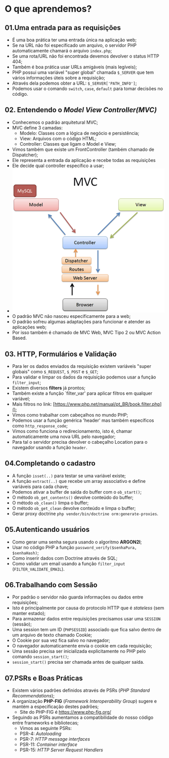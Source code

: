 # O que aprendemos?
## 01.Uma entrada para as requisições
* É uma boa prática ter uma entrada única na aplicação web;
* Se na URL não foi especificado um arquivo, o servidor PHP automaticamente chamará o arquivo `index.php`;
* Se uma rota/URL não foi encontrada devemos devolver o status HTTP 404;
* Também é boa prática usar URLs amigáveis (mais legíveis);
* PHP possui uma variável "super global" chamada `$_SERVER` que tem vários informações úteis sobre a requisição;
* Através dela podemos obter a URL: `$_SERVER['PATH_INFO']`;
* Podemos usar o comando `switch`, `case`, `default` para tomar decisões no código.

## 02. Entendendo o _Model View Controller(MVC)_
* Conhecemos o padrão arquitetural MVC;
* MVC define 3 camadas:
  * Modelo: Classes com a lógica de negócio e persistência;
  * View: Arquivos com o código HTML;
  * Controller: Classes que ligam o Model e View;
* Vimos também que existe um FrontController (também chamado de Dispatcher);
* Ele representa a entrada da aplicação e recebe todas as requisições
* Ele decide qual controller específico a usar;
* ![img.png](img.png)
* O padrão MVC não nasceu especificamente para a web;
* O padrão sofreu algumas adaptações para funcionar e atender as aplicações web;
* Por isso também é chamado de MVC Web, MVC Tipo 2 ou MVC Action Based.

## 03. HTTP, Formulários e Validação
* Para ler os dados enviados da requisição existem variáveis "super globais" como `$_REQUEST`, `$_POST` e `$_GET`;
* Para validar e limpar os dados da requisição podemos usar a função `filter_input`;
* Existem diversos **filters** já prontos;
* Também existe a função `filter_var' para aplicar filtros em qualquer variável;
* Mais filtros no link: [https://www.php.net/manual/pt_BR/book.filter.php]();
* Vimos como trabalhar com cabeçalhos no mundo PHP;
* Podemos usar a função genérica 'header' mas também específicos como `http_response_code`;
* Vimos como funciona o redirecionamento, isto é, chamar automaticamente uma nova URL pelo navegador;
* Para tal o servidor precisa devolver o cabeçalho Location para o navegador usando a função `header`.

## 04.Completando o cadastro
* A função `isset(..)` para testar se uma variável existe;
* A função `extract(..)` que recebe um array associativo e define variáveis para cada chave;
* Podemos ativar a buffer de saída do buffer com o `ob_start()`;
* O método `ob_get_contents()` devolve conteúdo do buffer;
* O método `ob_clean()` limpa o buffer;
* O método `ob_get_clean` devolve conteúdo e limpa o buffer;
* Gerar proxy doctrine `php vendor/bin/doctrine orm:generate-proxies`.

## 05.Autenticando usuários
* Como gerar uma senha segura usando o algoritmo **ARGON2I**;
* Usar no código PHP a função `password_verify($senhaPura, $senhaHash)`;
* Como inserir dados com Doctrine através de SQL;
* Como validar um email usando a função `filter_input` (`FILTER_VALIDATE_EMAIL`).

## 06.Trabalhando com Sessão
* Por padrão o servidor não guarda informações ou dados entre requisições;
* Isto é principalmente por causa do protocolo HTTP que é _stateless_ (sem manter estado);
* Para armazenar dados entre requisições precisamos usar uma `SESSION` (sessão);
* Uma session tem um ID (`PHPSESSID`) associado que fica salvo dentro de um arquivo de texto chamado Cookie;
* O Cookie por sua vez fica salvo no navegador;
* O navegador automaticamente envia o cookie em cada requisição;
* Uma sessão precisa ser inicializada explicitamente no PHP pelo comando `session_start()`;
* `session_start()` precisa ser chamada antes de qualquer saída.

## 07.PSRs e Boas Práticas
* Existem vários padrões definidos através de PSRs (_PHP Standard Recommendations_);
* A organização **PHP-FIG** (_Framework Interoperability Group_) sugere e mantém a especificação destes padrões;
  * Site do PHP-FIG é https://www.php-fig.org/
* Seguindo as PSRs aumentamos a compatibilidade do nosso código entre frameworks e bibliotecas;
  * Vimos as seguinte PSRs:
  * PSR-4: _Autoloading_
  * PSR-7: _HTTP message interfaces_
  * PSR-11: _Container interface_
  * PSR-15: _HTTP Server Request Handlers_